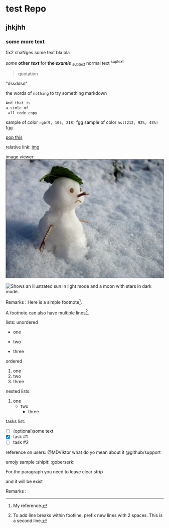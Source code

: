 # test Repo
## jhkjhh

### some more text

fix2 chaNges
some text bla bla

*some* **other** ***text*** for **the *examle***
<sub>subtext</sub>
normal text
<sup>suptext</sup>

> quotation 

"dssddsd"

the words of `nothing` to try something markdown 

```
And that is 
a simle of
 all code copy
```
sample of color `rgb(9, 105, 218)` fgg 
sample of color `hsl(212, 92%, 45%)` fgg 

[pop this](https://github.com/MDViktor/testrepo#test-repo)

relative link: [img](1.jpg)

image viewer: ![1](2.png)

<picture>
  <source media="(prefers-color-scheme: dark)" srcset="https://user-images.githubusercontent.com/25423296/163456776-7f95b81a-f1ed-45f7-b7ab-8fa810d529fa.png">
  <source media="(prefers-color-scheme: light)" srcset="https://user-images.githubusercontent.com/25423296/163456779-a8556205-d0a5-45e2-ac17-42d089e3c3f8.png">
  <img alt="Shows an illustrated sun in light mode and a moon with stars in dark mode." src="https://user-images.githubusercontent.com/25423296/163456779-a8556205-d0a5-45e2-ac17-42d089e3c3f8.png">
</picture>

Remarks :
Here is a simple footnote[^1].

A footnote can also have multiple lines[^2].

lists:
unordered
- one
+ two
* three

ordered

1. one
2. two
3. three 

nested lists:
1. one
    - two
      * three

tasks list:
- [ ] \(optional)some text 
- [x] task #1
- [ ] task #2

reference on users:
@MDViktor what do yo mean about it @github/support 

emojy sample :shipit: :goberserk:

For the  paragraph you need to leave clear strip

 and it will be exist

Remarks :
[^1]: My reference.
[^2]: To add line breaks within footline, prefix new lines with 2 spaces.  This is a second line.